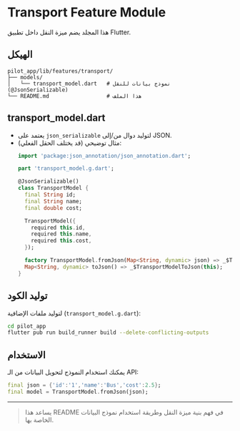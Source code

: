 # Transport Feature Module

هذا المجلد يضم ميزة النقل داخل تطبيق Flutter.

## الهيكل

```text
pilot_app/lib/features/transport/
├── models/
│   └── transport_model.dart   # نموذج بيانات للنقل (@JsonSerializable)
└── README.md                  # هذا الملف
```

## transport_model.dart

- يعتمد على `json_serializable` لتوليد دوال من/إلى JSON.
- مثال توضيحي (قد يختلف الحقل الفعلي):
  ```dart
  import 'package:json_annotation/json_annotation.dart';

  part 'transport_model.g.dart';

  @JsonSerializable()
  class TransportModel {
    final String id;
    final String name;
    final double cost;

    TransportModel({
      required this.id,
      required this.name,
      required this.cost,
    });

    factory TransportModel.fromJson(Map<String, dynamic> json) => _$TransportModelFromJson(json);
    Map<String, dynamic> toJson() => _$TransportModelToJson(this);
  }
  ```

## توليد الكود

لتوليد ملفات الإضافية (`transport_model.g.dart`):
```bash
cd pilot_app
flutter pub run build_runner build --delete-conflicting-outputs
```

## الاستخدام

يمكنك استخدام النموذج لتحويل البيانات من الـ API:
```dart
final json = {'id':'1','name':'Bus','cost':2.5};
final model = TransportModel.fromJson(json);
```

---

> يساعد هذا README في فهم بنية ميزة النقل وطريقة استخدام نموذج البيانات الخاصة بها.

